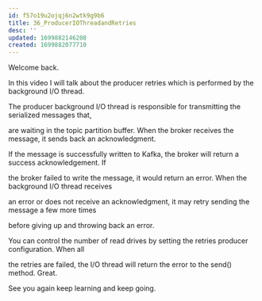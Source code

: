 ```yaml
---
id: f57o19u2ojqj6n2wtk9g9b6
title: 36_ProducerIOThreadandRetries
desc: ''
updated: 1699882146208
created: 1699882077710
---
```

Welcome back.

In this video I will talk about the producer retries which is performed by the background I/O thread.

The producer background I/O thread is responsible for transmitting the serialized messages that,

are waiting in the topic partition buffer. When the broker receives the message, it sends back an acknowledgment.

If the message is successfully written to Kafka, the broker will return a success acknowledgement. If

the broker failed to write the message, it would return an error. When the background I/O thread receives

an error or does not receive an acknowledgment, it may retry sending the message a few more times

before giving up and throwing back an error.

You can control the number of read drives by setting the retries producer configuration. When all

the retries are failed, the I/O thread will return the error to the send() method. Great.

See you again keep learning and keep going.